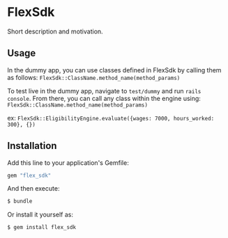 # FlexSdk
Short description and motivation.

## Usage
In the dummy app, you can use classes defined in FlexSdk by calling them as follows:
`FlexSdk::ClassName.method_name(method_params)`

To test live in the dummy app, navigate to `test/dummy` and run `rails console`. From there, you can call any class within the engine using:
`FlexSdk::ClassName.method_name(method_params)`

ex: `FlexSdk::EligibilityEngine.evaluate({wages: 7000, hours_worked: 300}, {})`

## Installation
Add this line to your application's Gemfile:

```ruby
gem "flex_sdk"
```

And then execute:
```bash
$ bundle
```

Or install it yourself as:
```bash
$ gem install flex_sdk
```

